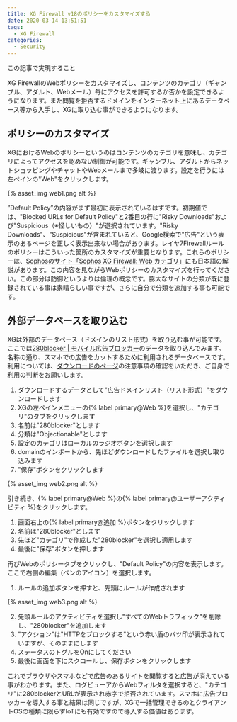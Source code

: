 ```yaml
---
title: XG Firewall v18のポリシーをカスタマイズする
date: 2020-03-14 13:51:51
tags:
  - XG Firewall
categories:
  - Security
---
```


<p class="onepoint">この記事で実現すること</p>

XG FirewallのWebポリシーをカスタマイズし、コンテンツのカテゴリ（ギャンブル、アダルト、Webメール）毎にアクセスを許可するか否かを設定できるようになります。また閲覧を拒否するドメインをインターネット上にあるデータベース等から入手し、XGに取り込む事ができるようになります。

<!-- more -->

## ポリシーのカスタマイズ

XGにおけるWebのポリシーというのはコンテンツのカテゴリを意味し、カテゴリによってアクセスを認めない制御が可能です。ギャンブル、アダルトからネットショッピングやチャットやWebメールまで多岐に渡ります。設定を行うには左ペインの"Web"をクリックします。

{% asset_img web1.png alt %}

”Default Policy”の内容がまず最初に表示されているはずです。初期値では、"Blocked URLs for Default Policy"と2番目の行に"Risky Downloads"および"Suspicious（※怪しいもの）"が選択されています。"Risky Downloads"、"Suspicious"が含まれていると、Google検索で"広告"という表示のあるページを正しく表示出来ない場合があります。レイヤ7Firewallルールのポリシーはこういった箇所のカスタマイズが重要となります。これらのポリシーは、[Sophosのサイト「Sophos XG Firewall: Web カテゴリ」](https://community.sophos.com/kb/ja-jp/134155)にも日本語の解説があります。この内容を見ながらWebポリシーのカスタマイズを行ってください。この部分は防御というよりは倫理の概念です。膨大なサイトの分類が既に登録されている事は素晴らしい事ですが、さらに自分で分類を追加する事も可能です。

## 外部データベースを取り込む

XGは外部のデータベース（ドメインのリスト形式）を取り込む事が可能です。ここでは[280blocker | モバイル広告ブロッカー](https://280blocker.net/)のデータを取り込んでみます。名称の通り、スマホでの広告をカットするために利用されるデータベースです。利用については、[ダウンロードのページ](https://280blocker.net/download/)の注意事項の確認をいただき、ご自身で利用の判断をお願いします。

1. ダウンロードするデータとして"広告ドメインリスト（リスト形式）"をダウンロードします
2. XGの左ペインメニューの{% label primary@Web %}を選択し、"カテゴリ"のタブをクリックします
3. 名前は"280blocker"とします
4. 分類は"Objectionable"とします
5. 設定のカテゴリはローカルのラジオボタンを選択します
6. domainのインポートから、先ほどダウンロードしたファイルを選択し取り込みます
7. "保存"ボタンをクリックします

{% asset_img web2.png alt %}


引き続き、{% label primary@Web %}の{% label primary@ユーザーアクティビティ %}をクリックします。

1. 画面右上の{% label primary@追加 %}ボタンをクリックします
2. 名前は"280blocker"とします
3. 先ほど"カテゴリ"で作成した"280blocker"を選択し適用します
4. 最後に"保存"ボタンを押します

再びWebのポリシータブをクリックし、"Default Policy"の内容を表示します。ここで右側の編集（ペンのアイコン）を選択します。

1. ルールの追加ボタンを押すと、先頭にルールが作成されます

{% asset_img web3.png alt %}

2. 先頭ルールのアクティビティを選択し"すべてのWebトラフィック"を削除し、"280blocker"を追加します
3. "アクション"は"HTTPをブロックする"という赤い盾のバツ印が表示されていますが、そのままにします
4. ステータスのトグルをOnにしてください
5. 最後に画面を下にスクロールし、保存ボタンをクリックします

これでブラウザやスマホなどで広告のあるサイトを閲覧すると広告が消えている事がわかります。また、ログビューアからWebフィルタを選択すると、"カテゴリ"に280blockerとURLが表示され赤字で拒否されています。スマホに広告ブロッカーを導入する事と結果は同じですが、XGで一括管理できるのとクライアントOSの種類に限らずIoTにも有効ですので導入する価値はあります。
